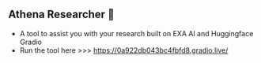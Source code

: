 ## Athena Researcher 🐨

* A tool to assist you with your research built on EXA AI and Huggingface Gradio
* Run the tool here >>> https://0a922db043bc4fbfd8.gradio.live/
